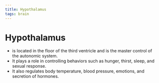 ```yaml
---
title: Hypothalamus
tags: brain
---
```


# Hypothalamus
- is located in the floor of the third ventricle and is the master control of the autonomic system.
- It plays a role in controlling behaviors such as hunger, thirst, sleep, and sexual response.
- It also regulates body temperature, blood pressure, emotions, and secretion of hormones.


































































